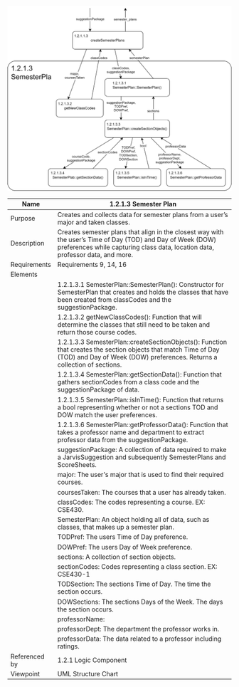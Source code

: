 ![Semester Plan Structure Chart](TeamTwoFiles/SemesterPlanStructureChart.svg)

| Name | 1.2.1.3 Semester Plan |
| ----------- | ----------- |
| Purpose | Creates and collects data for semester plans from a user’s major and taken classes. |
| Description | Creates semester plans that align in the closest way with the user’s Time of Day (TOD) and Day of Week (DOW) preferences while capturing class data, location data, professor data, and more.  |
| Requirements | Requirements 9, 14, 16 |
| Elements 
| | 1.2.1.3.1 SemesterPlan::SemesterPlan(): Constructor for SemesterPlan that creates and holds the classes that have been created from classCodes and the suggestionPackage.
| | 1.2.1.3.2 getNewClassCodes(): Function that will determine the classes that still need to be taken and return those course codes.
| | 1.2.1.3.3 SemesterPlan::createSectionObjects(): Function that creates the section objects that match Time of Day (TOD) and Day of Week (DOW) preferences. Returns a collection of sections.
| | 1.2.1.3.4 SemesterPlan::getSectionData(): Function that gathers sectionCodes from a class code and the suggestionPackage of data. 
| | 1.2.1.3.5 SemesterPlan::isInTime(): Function that returns a bool representing whether or not a sections TOD and DOW match the user preferences. 
| | 1.2.1.3.6 SemesterPlan::getProfessorData(): Function that takes a professor name and department to extract professor data from the suggestionPackage.
| | suggestionPackage: A collection of data required to make a JarvisSuggestion and subsequently SemesterPlans and ScoreSheets.
| | major: The user's major that is used to find their required courses.
| | coursesTaken: The courses that a user has already taken.
| | classCodes: The codes representing a course. EX: CSE430.
| | SemesterPlan: An object holding all of data, such as classes, that makes up a semester plan.
| | TODPref: The users Time of Day preference.
| | DOWPref: The users Day of Week preference.
| | sections: A collection of section objects.
| | sectionCodes: Codes representing a class section. EX: CSE430-1
| | TODSection: The sections Time of Day. The time the section occurs.
| | DOWSections: The sections Days of the Week. The days the section occurs.
| | professorName:
| | professorDept: The department the professor works in.
| | professorData: The data related to a professor including ratings.
| Referenced by | 1.2.1 Logic Component  |
| Viewpoint | UML Structure Chart |

